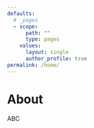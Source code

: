 ```yaml
---
defaults:
  # _pages
  - scope:
      path: ""
      type: pages
    values:
      layout: single
      author_profile: true
permalink: /home/
---
```

# About

ABC